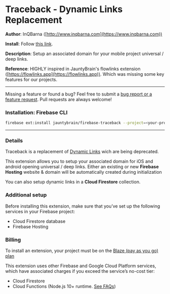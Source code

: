 # Traceback - Dynamic Links Replacement

**Author**: InQBarna ([http://www.inqbarna.com](https://www.inqbarna.com))

**Install**: Follow [this link](https://console.firebase.google.com/project/_/extensions/install?ref=inqbarna/firebase-traceback).

**Description**: Setup an associated domain for your mobile project universal / deep links.

**Reference**: HIGHLY inspired in JauntyBrain's flowlinks extension ([https://flowlinks.app](https://flowlinks.app)). Which was missing some key features for our projects.

---

Missing a feature or found a bug? Feel free to submit a [bug report or a feature request](https://github.com/InQBarna/firebase-traceback-extension/issues). Pull requests are always welcome!

### Installation: Firebase CLI

```bash
firebase ext:install jauntybrain/firebase-traceback --project=<your-project-id>
```

---

### Details

Traceback is a replacement of [Dynamic Links](https://firebase.google.com/support/dynamic-links-faq) wich are being deprecated.

This extension allows you to setup your associated domain for iOS and android opening universal / deep links.
Either an existing or new **Firebase Hosting** website & domain will be automatically created during initialization

You can also setup dynamic links in a **Cloud Firestore** collection.

### Additional setup

Before installing this extension, make sure that you’ve set up the following services in your Firebase project:

- Cloud Firestore database
- Firebase Hosting

### Billing

To install an extension, your project must be on the [Blaze (pay as you go) plan](https://firebase.google.com/pricing)

This extension uses other Firebase and Google Cloud Platform services, which have associated charges if you exceed the service’s no-cost tier:

- Cloud Firestore
- Cloud Functions (Node.js 10+ runtime. [See FAQs](https://firebase.google.com/support/faq#extensions-pricing))

